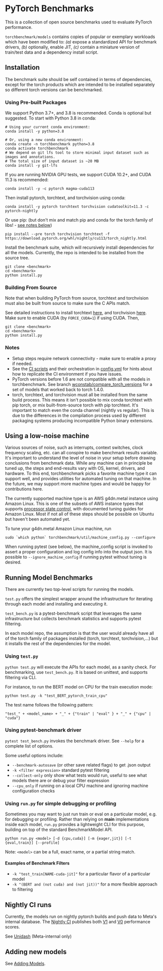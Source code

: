 # PyTorch Benchmarks
This is a collection of open source benchmarks used to evaluate PyTorch performance.

`torchbenchmark/models` contains copies of popular or exemplary workloads which have been modified to:
*(a)* expose a standardized API for benchmark drivers, *(b)* optionally, enable JIT,
 *(c)* contain a miniature version of train/test data and a dependency install script.

## Installation
The benchmark suite should be self contained in terms of dependencies,
except for the torch products which are intended to be installed separately so
different torch versions can be benchmarked.

### Using Pre-built Packages
We support Python 3.7+, and 3.8 is recommended. Conda is optional but suggested. To start with Python 3.8 in conda:
```
# Using your current conda environment:
conda install -y python=3.8

# Or, using a new conda environment:
conda create -n torchbenchmark python=3.8
conda activate torchbenchmark
# We depend on git lfs tool to store minimal input dataset such as images and annotations.
# The total size of input dataset is ~20 MB
conda install -y git-lfs
```

If you are running NVIDIA GPU tests, we support CUDA 10.2+, and CUDA 11.3 is recommended:
```
conda install -y -c pytorch magma-cuda113
```

Then install pytorch, torchtext, and torchvision using conda:
```
conda install -y pytorch torchtext torchvision cudatoolkit=11.3 -c pytorch-nightly
```
Or use pip:
(but don't mix and match pip and conda for the torch family of libs! - [see notes below](#notes))
```
pip install --pre torch torchvision torchtext -f https://download.pytorch.org/whl/nightly/cu113/torch_nightly.html
```

Install the benchmark suite, which will recursively install dependencies for all the models.  Currently, the repo is intended to be installed from the source tree.
```
git clone <benchmark>
cd <benchmark>
python install.py
```

### Building From Source
Note that when building PyTorch from source, torchtext and torchvision must also be built from source to make sure the C APIs match.

See detailed instructions to install torchtext [here](https://github.com/pytorch/text), and torchvision [here](https://github.com/pytorch/vision).
Make sure to enable CUDA (by `FORCE_CUDA=1`) if using CUDA.
Then,
```
git clone <benchmark>
cd <benchmark>
python install.py
```

### Notes
- Setup steps require network connectivity - make sure to enable a proxy if needed.
- See the [CI scripts](scripts/) and their orchestration in [config.yml](.circleci/config.yml)
for hints about how to replicate the CI environment if you have issues.
- PyTorch versions before 1.6 are not compatible with all the models in torchbenchmark.  See branch [wconstab/compare_torch_versions](https://github.com/pytorch/benchmark/tree/wconstab/compare_torch_versions) for a set of models that worked back to torch 1.4.0.
- torch, torchtext, and torchvision must all be installed from the same build process.  This means it isn't possible to mix conda torchtext
  with pip torch, or mix built-from-source torch with pip torchtext.  It's important to match even the conda channel (nightly vs regular).
  This is due to the differences in the compilation process used by different packaging systems producing incompatible Python binary extensions.

## Using a low-noise machine
Various sources of noise, such as interrupts, context switches, clock frequency scaling, etc. can all conspire to make benchmark results variable.  It's important to understand the level of noise in your setup before drawing conclusions from benchmark data.  While any machine can in principle be tuned up, the steps and end-results vary with OS, kernel, drivers, and hardware.  To this end, torchbenchmark picks a favorite machine type it can support well, and provides utilities for automated tuning on that machine.  In the future, we may support more machine types and would be happy for contributions here.

The currently supported machine type is an AWS g4dn.metal instance using Amazon Linux.  This is one of the subsets of AWS instance types that supports [processor state control](https://docs.aws.amazon.com/AWSEC2/latest/UserGuide/processor_state_control.html), with documented tuning guides for Amazon Linux.  Most if not all of these steps should be possible on Ubuntu but haven't been automated yet.

To tune your g4dn.metal Amazon Linux machine, run
```
sudo `which python` torchbenchmark/util/machine_config.py --configure
```

When running pytest (see below), the machine_config script is invoked to assert a proper configuration and log config info into the output json.  It is possible to ```--ignore_machine_config``` if running pytest without tuning is desired.


## Running Model Benchmarks
There are currently two top-level scripts for running the models.

`test.py` offers the simplest wrapper around the infrastructure for iterating through each model and installing and executing it.

`test_bench.py` is a pytest-benchmark script that leverages the same infrastructure but collects benchmark statistics and supports pytest filtering.

In each model repo, the assumption is that the user would already have all of the torch family of packages installed (torch, torchtext, torchvision,...) but it installs the rest of the dependencies for the model.

### Using `test.py`
`python test.py` will execute the APIs for each model, as a sanity check.  For benchmarking, use `test_bench.py`.  It is based on unittest, and supports filtering via CLI.

For instance, to run the BERT model on CPU for the train execution mode:
```
python test.py -k "test_BERT_pytorch_train_cpu"
```

The test name follows the following pattern:

```
"test_" + <model_name> + "_" + {"train" | "eval" } + "_" + {"cpu" | "cuda"}
```

### Using pytest-benchmark driver
`pytest test_bench.py` invokes the benchmark driver.  See `--help` for a complete list of options.

Some useful options include:
- `--benchmark-autosave` (or other save related flags) to get .json output
- `-k <filter expression>` standard pytest filtering
- `--collect-only` only show what tests would run, useful to see what models there are or debug your filter expression
- `--cpu_only` if running on a local CPU machine and ignoring machine configuration checks

### Using `run.py` for simple debugging or profiling
Sometimes you may want to just run train or eval on a particular model, e.g. for debugging or profiling.  Rather than relying on __main__ implementations inside each model, `run.py` provides a lightweight CLI for this purpose, building on top of the standard BenchmarkModel API.

```
python run.py <model> [-d {cpu,cuda}] [-m {eager,jit}] [-t {eval,train}] [--profile]
```
Note: `<model>` can be a full, exact name, or a partial string match.

#### Examples of Benchmark Filters
- `-k "test_train[NAME-cuda-jit]"` for a particular flavor of a particular model
- `-k "(BERT and (not cuda) and (not jit))"` for a more flexible approach to filtering

## Nightly CI runs

Currently, the models run on nightly pytorch builds and push data to Meta's internal database.
The [Nightly CI](https://github.com/pytorch/benchmark/actions) publishes both
[V1](torchbenchmark/score/configs/v1/config-v1.md) and
[V0](torchbenchmark/score/configs/v0/config-v0.md) performance scores.


See [Unidash](https://www.internalfb.com/intern/unidash/dashboard/pytorch_benchmarks/torchbenchmark_v0/) (Meta-internal only)

## Adding new models

See [Adding Models](torchbenchmark/models/ADDING_MODELS.md).
